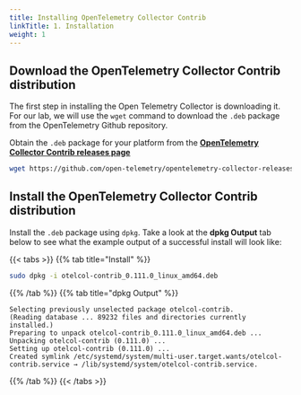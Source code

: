 ```yaml
---
title: Installing OpenTelemetry Collector Contrib
linkTitle: 1. Installation
weight: 1
---
```


## Download the OpenTelemetry Collector Contrib distribution

The first step in installing the Open Telemetry Collector is downloading it. For our lab, we will use the `wget` command to download the `.deb` package from the OpenTelemetry Github repository.

Obtain the `.deb` package for your platform from the [**OpenTelemetry Collector Contrib releases page**](https://github.com/open-telemetry/opentelemetry-collector-releases/releases)

``` bash
wget https://github.com/open-telemetry/opentelemetry-collector-releases/releases/download/v0.111.0/otelcol-contrib_0.111.0_linux_amd64.deb
```

## Install the OpenTelemetry Collector Contrib distribution

Install the `.deb` package using `dpkg`. Take a look at the **dpkg Output** tab below to see what the example output of a successful install will look like:

{{< tabs >}}
{{% tab title="Install" %}}

``` bash
sudo dpkg -i otelcol-contrib_0.111.0_linux_amd64.deb
```

{{% /tab %}}
{{% tab title="dpkg Output" %}}

``` text
Selecting previously unselected package otelcol-contrib.
(Reading database ... 89232 files and directories currently installed.)
Preparing to unpack otelcol-contrib_0.111.0_linux_amd64.deb ...
Unpacking otelcol-contrib (0.111.0) ...
Setting up otelcol-contrib (0.111.0) ...
Created symlink /etc/systemd/system/multi-user.target.wants/otelcol-contrib.service → /lib/systemd/system/otelcol-contrib.service.
```

{{% /tab %}}
{{< /tabs >}}
